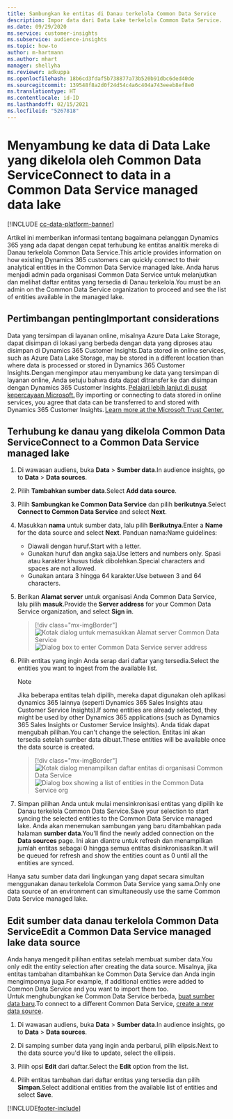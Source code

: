 ```yaml
---
title: Sambungkan ke entitas di Danau terkelola Common Data Service
description: Impor data dari Data Lake terkelola Common Data Service.
ms.date: 09/29/2020
ms.service: customer-insights
ms.subservice: audience-insights
ms.topic: how-to
author: m-hartmann
ms.author: mhart
manager: shellyha
ms.reviewer: adkuppa
ms.openlocfilehash: 18b6cd3fdaf5b738877a73b520b91dbc6ded40de
ms.sourcegitcommit: 139548f8a2d0f24d54c4a6c404a743eeeb8ef8e0
ms.translationtype: HT
ms.contentlocale: id-ID
ms.lasthandoff: 02/15/2021
ms.locfileid: "5267818"
---
```

# <a name="connect-to-data-in-a-common-data-service-managed-data-lake"></a><span data-ttu-id="a8c07-103">Menyambung ke data di Data Lake yang dikelola oleh Common Data Service</span><span class="sxs-lookup"><span data-stu-id="a8c07-103">Connect to data in a Common Data Service managed data lake</span></span>

[!INCLUDE [cc-data-platform-banner](../includes/cc-data-platform-banner.md)]

<span data-ttu-id="a8c07-104">Artikel ini memberikan informasi tentang bagaimana pelanggan Dynamics 365 yang ada dapat dengan cepat terhubung ke entitas analitik mereka di Danau terkelola Common Data Service.</span><span class="sxs-lookup"><span data-stu-id="a8c07-104">This article provides information on how existing Dynamics 365 customers can quickly connect to their analytical entities in the Common Data Service managed lake.</span></span> <span data-ttu-id="a8c07-105">Anda harus menjadi admin pada organisasi Common Data Service untuk melanjutkan dan melihat daftar entitas yang tersedia di Danau terkelola.</span><span class="sxs-lookup"><span data-stu-id="a8c07-105">You must be an admin on the Common Data Service organization to proceed and see the list of entities available in the managed lake.</span></span>

## <a name="important-considerations"></a><span data-ttu-id="a8c07-106">Pertimbangan penting</span><span class="sxs-lookup"><span data-stu-id="a8c07-106">Important considerations</span></span>

<span data-ttu-id="a8c07-107">Data yang tersimpan di layanan online, misalnya Azure Data Lake Storage, dapat disimpan di lokasi yang berbeda dengan data yang diproses atau disimpan di Dynamics 365 Customer Insights.</span><span class="sxs-lookup"><span data-stu-id="a8c07-107">Data stored in online services, such as Azure Data Lake Storage, may be stored in a different location than where data is processed or stored in Dynamics 365 Customer Insights.</span></span><span data-ttu-id="a8c07-108">Dengan mengimpor atau menyambung ke data yang tersimpan di layanan online, Anda setuju bahwa data dapat ditransfer ke dan disimpan dengan Dynamics 365 Customer Insights. [Pelajari lebih lanjut di pusat kepercayaan Microsoft.](https://www.microsoft.com/trust-center)</span><span class="sxs-lookup"><span data-stu-id="a8c07-108"> By importing or connecting to data stored in online services, you agree that data can be transferred to and stored with Dynamics 365 Customer Insights. [Learn more at the Microsoft Trust Center.](https://www.microsoft.com/trust-center)</span></span>

## <a name="connect-to-a-common-data-service-managed-lake"></a><span data-ttu-id="a8c07-109">Terhubung ke danau yang dikelola Common Data Service</span><span class="sxs-lookup"><span data-stu-id="a8c07-109">Connect to a Common Data Service managed lake</span></span>

1. <span data-ttu-id="a8c07-110">Di wawasan audiens, buka **Data** > **Sumber data**.</span><span class="sxs-lookup"><span data-stu-id="a8c07-110">In audience insights, go to **Data** > **Data sources**.</span></span>

2. <span data-ttu-id="a8c07-111">Pilih **Tambahkan sumber data**.</span><span class="sxs-lookup"><span data-stu-id="a8c07-111">Select **Add data source**.</span></span>

3. <span data-ttu-id="a8c07-112">Pilih **Sambungkan ke Common Data Service** dan pilih **berikutnya**.</span><span class="sxs-lookup"><span data-stu-id="a8c07-112">Select **Connect to Common Data Service** and select **Next**.</span></span>

4. <span data-ttu-id="a8c07-113">Masukkan **nama** untuk sumber data, lalu pilih **Berikutnya**.</span><span class="sxs-lookup"><span data-stu-id="a8c07-113">Enter a **Name** for the data source and select **Next**.</span></span> <span data-ttu-id="a8c07-114">Panduan nama:</span><span class="sxs-lookup"><span data-stu-id="a8c07-114">Name guidelines:</span></span> 
   - <span data-ttu-id="a8c07-115">Diawali dengan huruf.</span><span class="sxs-lookup"><span data-stu-id="a8c07-115">Start with a letter.</span></span>
   - <span data-ttu-id="a8c07-116">Gunakan huruf dan angka saja.</span><span class="sxs-lookup"><span data-stu-id="a8c07-116">Use letters and numbers only.</span></span> <span data-ttu-id="a8c07-117">Spasi atau karakter khusus tidak dibolehkan.</span><span class="sxs-lookup"><span data-stu-id="a8c07-117">Special characters and spaces are not allowed.</span></span>
   - <span data-ttu-id="a8c07-118">Gunakan antara 3 hingga 64 karakter.</span><span class="sxs-lookup"><span data-stu-id="a8c07-118">Use between 3 and 64 characters.</span></span>

5. <span data-ttu-id="a8c07-119">Berikan **Alamat server** untuk organisasi Anda Common Data Service, lalu pilih **masuk**.</span><span class="sxs-lookup"><span data-stu-id="a8c07-119">Provide the **Server address** for your Common Data Service organization, and select **Sign in**.</span></span>

   > [!div class="mx-imgBorder"]
   > <span data-ttu-id="a8c07-120">![Kotak dialog untuk memasukkan Alamat server Common Data Service](media/enter-CDS-org-details.png)</span><span class="sxs-lookup"><span data-stu-id="a8c07-120">![Dialog box to enter Common Data Service server address](media/enter-CDS-org-details.png)</span></span>

6. <span data-ttu-id="a8c07-121">Pilih entitas yang ingin Anda serap dari daftar yang tersedia.</span><span class="sxs-lookup"><span data-stu-id="a8c07-121">Select the entities you want to ingest from the available list.</span></span>    

   > [!NOTE]
   > <span data-ttu-id="a8c07-122">Jika beberapa entitas telah dipilih, mereka dapat digunakan oleh aplikasi dynamics 365 lainnya (seperti Dynamics 365 Sales Insights atau Customer Service Insights).</span><span class="sxs-lookup"><span data-stu-id="a8c07-122">If some entities are already selected, they might be used by other Dynamics 365 applications (such as Dynamics 365 Sales Insights or Customer Service Insights).</span></span> <span data-ttu-id="a8c07-123">Anda tidak dapat mengubah pilihan.</span><span class="sxs-lookup"><span data-stu-id="a8c07-123">You can't change the selection.</span></span> <span data-ttu-id="a8c07-124">Entitas ini akan tersedia setelah sumber data dibuat.</span><span class="sxs-lookup"><span data-stu-id="a8c07-124">These entities will be available once the data source is created.</span></span>

   > [!div class="mx-imgBorder"]
   > <span data-ttu-id="a8c07-125">![Kotak dialog menampilkan daftar entitas di organisasi Common Data Service](media/select-analytical-entities.png)</span><span class="sxs-lookup"><span data-stu-id="a8c07-125">![Dialog box showing a list of entities in the Common Data Service org](media/select-analytical-entities.png)</span></span>

7. <span data-ttu-id="a8c07-126">Simpan pilihan Anda untuk mulai mensinkronisasi entitas yang dipilih ke Danau terkelola Common Data Service.</span><span class="sxs-lookup"><span data-stu-id="a8c07-126">Save your selection to start syncing the selected entities to the Common Data Service managed lake.</span></span> <span data-ttu-id="a8c07-127">Anda akan menemukan sambungan yang baru ditambahkan pada halaman **sumber data**.</span><span class="sxs-lookup"><span data-stu-id="a8c07-127">You'll find the newly added connection on the **Data sources** page.</span></span> <span data-ttu-id="a8c07-128">Ini akan diantre untuk refresh dan menampilkan jumlah entitas sebagai 0 hingga semua entitas disinkronisasikan.</span><span class="sxs-lookup"><span data-stu-id="a8c07-128">It will be queued for refresh and show the entities count as 0 until all the entities are synced.</span></span>

<span data-ttu-id="a8c07-129">Hanya satu sumber data dari lingkungan yang dapat secara simultan menggunakan danau terkelola Common Data Service yang sama.</span><span class="sxs-lookup"><span data-stu-id="a8c07-129">Only one data source of an environment can simultaneously use the same Common Data Service managed lake.</span></span>

## <a name="edit-a-common-data-service-managed-lake-data-source"></a><span data-ttu-id="a8c07-130">Edit sumber data danau terkelola Common Data Service</span><span class="sxs-lookup"><span data-stu-id="a8c07-130">Edit a Common Data Service managed lake data source</span></span>

<span data-ttu-id="a8c07-131">Anda hanya mengedit pilihan entitas setelah membuat sumber data.</span><span class="sxs-lookup"><span data-stu-id="a8c07-131">You only edit the entity selection after creating the data source.</span></span> <span data-ttu-id="a8c07-132">Misalnya, jika entitas tambahan ditambahkan ke Common Data Service dan Anda ingin mengimpornya juga.</span><span class="sxs-lookup"><span data-stu-id="a8c07-132">For example, if additional entities were added to Common Data Service and you want to import them too.</span></span>    
<span data-ttu-id="a8c07-133">Untuk menghubungkan ke Common Data Service berbeda, [buat sumber data baru](#connect-to-a-common-data-service-managed-lake).</span><span class="sxs-lookup"><span data-stu-id="a8c07-133">To connect to a different Common Data Service, [create a new data source](#connect-to-a-common-data-service-managed-lake).</span></span>

1. <span data-ttu-id="a8c07-134">Di wawasan audiens, buka **Data** > **Sumber data**.</span><span class="sxs-lookup"><span data-stu-id="a8c07-134">In audience insights, go to **Data** > **Data sources**.</span></span>

2. <span data-ttu-id="a8c07-135">Di samping sumber data yang ingin anda perbarui, pilih elipsis.</span><span class="sxs-lookup"><span data-stu-id="a8c07-135">Next to the data source you'd like to update, select the ellipsis.</span></span>

3. <span data-ttu-id="a8c07-136">Pilih opsi **Edit** dari daftar.</span><span class="sxs-lookup"><span data-stu-id="a8c07-136">Select the **Edit** option from the list.</span></span>

4. <span data-ttu-id="a8c07-137">Pilih entitas tambahan dari daftar entitas yang tersedia dan pilih **Simpan**.</span><span class="sxs-lookup"><span data-stu-id="a8c07-137">Select additional entities from the available list of entities and select **Save**.</span></span>


[!INCLUDE[footer-include](../includes/footer-banner.md)]